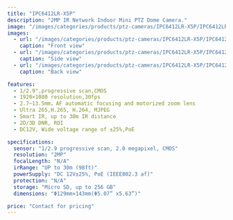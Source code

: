 ```yaml
---
title: "IPC6412LR-X5P"
description: "2MP IR Network Indoor Mini PTZ Dome Camera."
image: "/images/categories/products/ptz-cameras/IPC6412LR-X5P/IPC6412LR-X5P (1).jpg"
images:
  - url: "/images/categories/products/ptz-cameras/IPC6412LR-X5P/IPC6412LR-X5P (1).jpg"
    caption: "Front view"
  - url: "/images/categories/products/ptz-cameras/IPC6412LR-X5P/IPC6412LR-X5P (2).jpg"
    caption: "Side view"
  - url: "/images/categories/products/ptz-cameras/IPC6412LR-X5P/IPC6412LR-X5P (3).jpg"
    caption: "Back view"

features:
  - 1/2.9",progressive scan,CMOS
  - 1920×1080 resolution,30fps
  - 2.7~13.5mm，AF automatic focusing and motorized zoom lens
  - Ultra 265,H.265, H.264, MJPEG
  - Smart IR, up to 30m IR distance
  - 2D/3D DNR, ROI
  - DC12V, Wide voltage range of ±25%,PoE

specifications:
  sensor: "1/2.9 progressive scan, 2.0 megapixel, CMOS"
  resolution: "2MP"
  focalLength: "N/A"
  irRange: "UP to 30m (98ft)"
  powerSupply: "DC 12V±25%, PoE (IEEE802.3 af)"
  protection: "N/A"
  storage: "Micro SD, up to 256 GB"
  dimensions: "Φ129mm×143mm(Φ5.07” x5.63”)"

price: "Contact for pricing"
---
```

